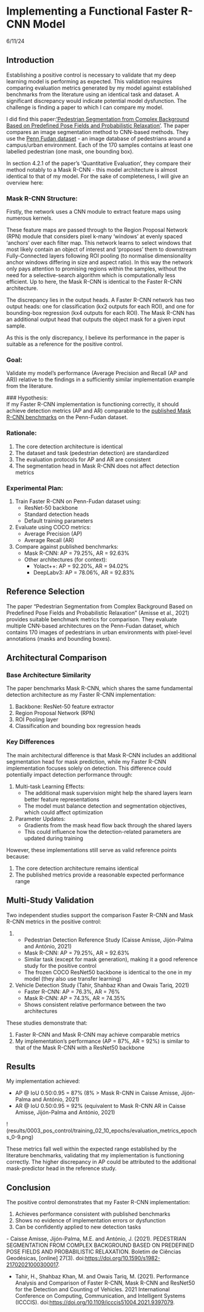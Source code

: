 # Implementing a Functional Faster R-CNN Model

6/11/24

## Introduction 

Establishing a positive control is necessary to validate that my deep
learning model is performing as expected. This validation requires
comparing evaluation metrics generated by my model against established
benchmarks from the literature using an identical task and dataset. A
significant discrepancy would indicate potential model dysfunction. The
challenge is finding a paper to which I can compare my model.  

I did find this paper:[‘Pedestrian Segmentation from Complex Background
Based on Predefined Pose Fields and Probabilistic
Relaxation’](https://www.scielo.br/j/bcg/a/s4LPJYBbNVDQ4ZcWprP4rKw/?lang=en).
The paper compares an image segmentation method to CNN-based methods.
They use the [Penn Fudan
dataset](https://www.cis.upenn.edu/~jshi/ped_html/) - an image database
of pedestrians around a campus/urban environment. Each of the 170
samples contains at least one labelled pedestrian (one mask, one
bounding box).  

In section 4.2.1 of the paper’s ‘Quantitative Evaluation’, they compare
their method notably to a Mask R-CNN - this model architecture is almost
identical to that of my model. For the sake of completeness, I will give
an overview here:  

### Mask R-CNN Structure: 

Firstly, the network uses a CNN module to extract feature maps using
numerous kernels.  

These feature maps are passed through to the Region Proposal Network
(RPN) module that considers pixel k-many ‘windows’ at evenly spaced
‘anchors’ over each filter map. This network learns to select windows
that most likely contain an object of interest and ‘proposes’ them to
downstream Fully-Connected layers following ROI pooling (to normalise
dimensionality anchor windows differing in size and aspect ratio). In
this way the network only pays attention to promising regions within the
samples, without the need for a selective-search algorithm which is
computationally less efficient. Up to here, the Mask R-CNN is identical
to the Faster R-CNN architecture.  

The discrepancy lies in the output heads. A Faster R-CNN network has two
output heads: one for classification (kx2 outputs for each ROI), and one
for bounding-box regression (kx4 outputs for each ROI). The Mask R-CNN
has an additional output head that outputs the object mask for a given
input sample.  

As this is the only discrepancy, I believe its performance in the paper
is suitable as a reference for the positive control.

### Goal: 

Validate my model’s performance (Average Precision and Recall (AP and
AR)) relative to the findings in a sufficiently similar implementation
example from the literature.

\### Hypothesis:  
If my Faster R-CNN implementation is functioning correctly, it should
achieve detection metrics (AP and AR) comparable to the [published Mask
R-CNN
benchmarks]((https://www.scielo.br/j/bcg/a/s4LPJYBbNVDQ4ZcWprP4rKw/?lang=en))
on the Penn-Fudan dataset.

### Rationale: 

1.  The core detection architecture is identical  
2.  The dataset and task (pedestrian detection) are standardized  
3.  The evaluation protocols for AP and AR are consistent  
4.  The segmentation head in Mask R-CNN does not affect detection
    metrics

### Experimental Plan: 

1.  Train Faster R-CNN on Penn-Fudan dataset using:  
    - ResNet-50 backbone  
    - Standard detection heads  
    - Default training parameters
2.  Evaluate using COCO metrics:  
    - Average Precision (AP)  
    - Average Recall (AR)  
3.  Compare against published benchmarks:
    - Mask R-CNN: AP = 79.25%, AR = 92.63%  
    - Other architectures (for context):  
      - Yolact++: AP = 92.20%, AR = 94.02%  
      - DeepLabv3: AP = 78.06%, AR = 92.83%

## Reference Selection 

The paper “Pedestrian Segmentation from Complex Background Based on
Predefined Pose Fields and Probabilistic Relaxation” (Amisse et al.,
2021) provides suitable benchmark metrics for comparison. They evaluate
multiple CNN-based architectures on the Penn-Fudan dataset, which
contains 170 images of pedestrians in urban environments with
pixel-level annotations (masks and bounding boxes).

## Architectural Comparison

### Base Architecture Similarity 

The paper benchmarks Mask R-CNN, which shares the same fundamental
detection architecture as my Faster R-CNN implementation:

1.  Backbone: ResNet-50 feature extractor  
2.  Region Proposal Network (RPN)  
3.  ROI Pooling layer  
4.  Classification and bounding box regression heads  

### Key Differences 

The main architectural difference is that Mask R-CNN includes an
additional segmentation head for mask prediction, while my Faster R-CNN
implementation focuses solely on detection. This difference could
potentially impact detection performance through:

1.  Multi-task Learning Effects:
    - The additional mask supervision might help the shared layers learn
      better feature representations  
    - The model must balance detection and segmentation objectives,
      which could affect optimization
2.  Parameter Updates:
    - Gradients from the mask head flow back through the shared layers  
    - This could influence how the detection-related parameters are
      updated during training

However, these implementations still serve as valid reference points
because:  
1. The core detection architecture remains identical  
2. The published metrics provide a reasonable expected performance
range  

## Multi-Study Validation 

Two independent studies support the comparison Faster R-CNN and Mask
R-CNN metrics in the positive control:  

1.  - Pedestrian Detection Reference Study (Caisse Amisse, Jijón-Palma
      and António, 2021)  
    - Mask R-CNN: AP = 79.25%, AR = 92.63%  
    - Similar task (except for mask generation), making it a good
      reference study for the positive control  
    - The frozen COCO ResNet50 backbone is identical to the one in my
      model (they also use transfer learning)
2.  Vehicle Detection Study (Tahir, Shahbaz Khan and Owais Tariq,
    2021)  
    - Faster R-CNN: AP = 76.3%, AR = 76%  
    - Mask R-CNN: AP = 74.3%, AR = 74.35%  
    - Shows consistent relative performance between the two
      architectures

These studies demonstrate that:  
1. Faster R-CNN and Mask R-CNN may achieve comparable metrics  
2. My implementation’s performance (AP = 87%, AR = 92%) is similar to
that of the Mask R-CNN with a ResNet50 backbone

## Results 

My implementation achieved:  
- AP @ IoU 0.50:0.95 = 87% (8% \> Mask R-CNN in Caisse Amisse,
Jijón-Palma and António, 2021)  
- AR @ IoU 0.50:0.95 = 92% (equivalent to Mask R-CNN AR in Caisse
Amisse, Jijón-Palma and António, 2021)  

!(results/0003_pos_control/training_02_10_epochs/evaluation_metrics_epochs_0-9.png)  

These metrics fall well within the expected range established by the
literature benchmarks, validating that my implementation is functioning
correctly. The higher discrepancy in AP could be attributed to the
additional mask-predictor head in the reference study.

## Conclusion 

The positive control demonstrates that my Faster R-CNN implementation:  
1. Achieves performance consistent with published benchmarks  
2. Shows no evidence of implementation errors or dysfunction  
3. Can be confidently applied to new detection tasks  

‌- Caisse Amisse, Jijón-Palma, M.E. and António, J. (2021). PEDESTRIAN
SEGMENTATION FROM COMPLEX BACKGROUND BASED ON PREDEFINED POSE FIELDS AND
PROBABILISTIC RELAXATION. Boletim de Ciências Geodésicas, \[online\]
27(3). doi:https://doi.org/10.1590/s1982-21702021000300017.  
- Tahir, H., Shahbaz Khan, M. and Owais Tariq, M. (2021). Performance
Analysis and Comparison of Faster R-CNN, Mask R-CNN and ResNet50 for the
Detection and Counting of Vehicles. 2021 International Conference on
Computing, Communication, and Intelligent Systems (ICCCIS).
doi:https://doi.org/10.1109/icccis51004.2021.9397079.
